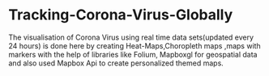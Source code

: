 # Tracking-Corona-Virus-Globally
The visualisation of Corona Virus using real time data sets(updated every 24 hours) is done here by creating Heat-Maps,Choropleth maps ,maps with markers with the help of libraries like Folium, Mapboxgl for geospatial data and also used Mapbox Api to create personalized themed maps.
